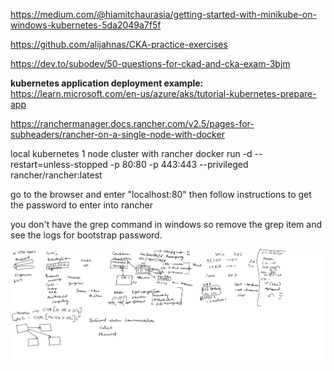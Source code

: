 https://medium.com/@hiamitchaurasia/getting-started-with-minikube-on-windows-kubernetes-5da2049a7f5f

https://github.com/alijahnas/CKA-practice-exercises


https://dev.to/subodev/50-questions-for-ckad-and-cka-exam-3bjm

**kubernetes application deployment example:**
https://learn.microsoft.com/en-us/azure/aks/tutorial-kubernetes-prepare-app

https://ranchermanager.docs.rancher.com/v2.5/pages-for-subheaders/rancher-on-a-single-node-with-docker 



local kubernetes 1 node cluster with rancher
docker run -d --restart=unless-stopped -p 80:80 -p 443:443 --privileged rancher/rancher:latest

go to the browser and enter "localhost:80" then follow instructions to get the password to enter into rancher

you don't have the grep command in windows so remove the grep item and see the logs for bootstrap password.

![kubernetes-part1.jpg](/.attachments/kubernetes-part1-5eb111ac-7c06-47fc-a98b-233e0bfb3416.jpg)

